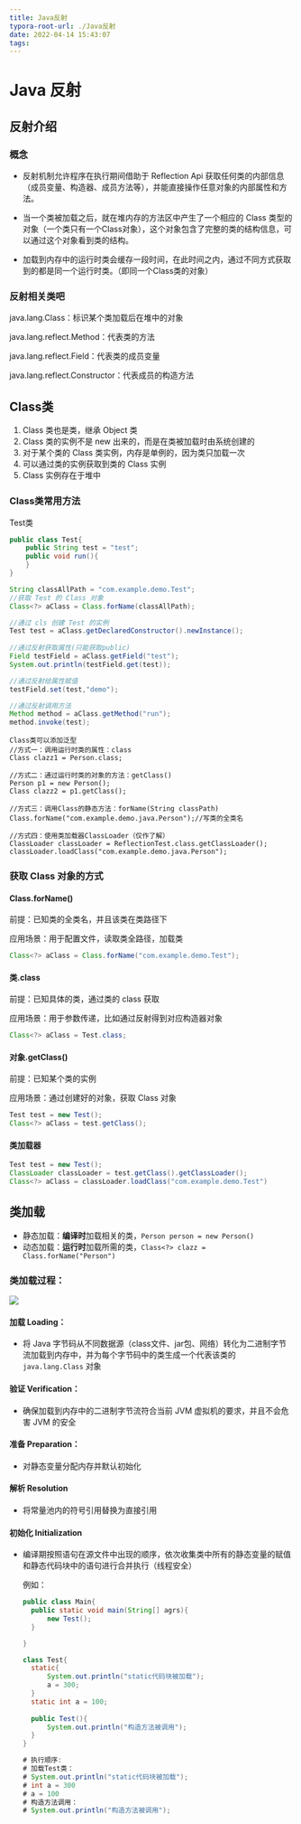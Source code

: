 ```yaml
---
title: Java反射
typora-root-url: ./Java反射
date: 2022-04-14 15:43:07
tags:
---
```


# Java 反射

## 反射介绍

### 概念

- 反射机制允许程序在执行期间借助于 Reflection Api 获取任何类的内部信息（成员变量、构造器、成员方法等），并能直接操作任意对象的内部属性和方法。

- 当一个类被加载之后，就在堆内存的方法区中产生了一个相应的 Class 类型的对象（一个类只有一个Class对象），这个对象包含了完整的类的结构信息，可以通过这个对象看到类的结构。

- 加载到内存中的运行时类会缓存一段时间，在此时间之内，通过不同方式获取到的都是同一个运行时类。（即同一个Class类的对象）

### 反射相关类吧   

java.lang.Class：标识某个类加载后在堆中的对象

java.lang.reflect.Method：代表类的方法

java.lang.reflect.Field：代表类的成员变量

java.lang.reflect.Constructor：代表成员的构造方法

## Class类

1. Class 类也是类，继承 Object 类
2. Class 类的实例不是 new 出来的，而是在类被加载时由系统创建的
3. 对于某个类的 Class 类实例，内存是单例的，因为类只加载一次
4. 可以通过类的实例获取到类的 Class 实例
5. Class 实例存在于堆中

### Class类常用方法

Test类

```java
public class Test{
	public String test = "test";
    public void run(){
    }
}
```



```java
String classAllPath = "com.example.demo.Test";
//获取 Test 的 Class 对象
Class<?> aClass = Class.forName(classAllPath);

//通过 cls 创建 Test 的实例
Test test = aClass.getDeclaredConstructor().newInstance();
    
//通过反射获取属性(只能获取public)
Field testField = aClass.getField("test");
System.out.println(testField.get(test));

//通过反射给属性赋值
testField.set(test,"demo");

//通过反射调用方法
Method method = aClass.getMethod("run");
method.invoke(test);
```







```
Class类可以添加泛型
//方式一：调用运行时类的属性：class
Class clazz1 = Person.class;

//方式二：通过运行时类的对象的方法：getClass()
Person p1 = new Person();
Class clazz2 = p1.getClass();

//方式三：调用Class的静态方法：forName(String classPath)
Class.forName("com.example.demo.java.Person");//写类的全类名

//方式四：使用类加载器ClassLoader（仅作了解）
ClassLoader classLoader = ReflectionTest.class.getClassLoader();
classLoader.loadClass("com.example.demo.java.Person");
```

### 获取 Class 对象的方式

#### Class.forName()

前提：已知类的全类名，并且该类在类路径下

应用场景：用于配置文件，读取类全路径，加载类

```java
Class<?> aClass = Class.forName("com.example.demo.Test");
```

#### 类.class

前提：已知具体的类，通过类的 class 获取

应用场景：用于参数传递，比如通过反射得到对应构造器对象

```java
Class<?> aClass = Test.class;
```

#### 对象.getClass()

前提：已知某个类的实例

应用场景：通过创建好的对象，获取 Class 对象

```java
Test test = new Test();
Class<?> aClass = test.getClass();
```

#### 类加载器

```java
Test test = new Test();
ClassLoader classLoader = test.getClass().getClassLoader();
Class<?> aClass = classLoader.loadClass("com.example.demo.Test")
```

## 类加载

- 静态加载：**编译时**加载相关的类，`Person person = new Person()`
- 动态加载：**运行时**加载所需的类，`Class<?> clazz = Class.forName("Person")`

### 类加载过程：

![](http://fengye404.top/wp-content/uploads/2022/04/KRL6VBSUHE3M7P1Z8NU6.png)

#### 加载 Loading：

- 将 Java 字节码从不同数据源（class文件、jar包、网络）转化为二进制字节流加载到内存中，并为每个字节码中的类生成一个代表该类的 `java.lang.Class` 对象

#### 验证 Verification：

- 确保加载到内存中的二进制字节流符合当前 JVM 虚拟机的要求，并且不会危害 JVM 的安全

#### 准备 Preparation：

- 对静态变量分配内存并默认初始化

#### 解析 Resolution

- 将常量池内的符号引用替换为直接引用

#### 初始化 Initialization

- 编译期按照语句在源文件中出现的顺序，依次收集类中所有的静态变量的赋值和静态代码块中的语句进行合并执行（线程安全）

  例如：

  ```java
  public class Main{
  	public static void main(String[] agrs){
  		new Test();
  	}
  
  }
  
  class Test{
  	static{
  		System.out.println("static代码块被加载");
  		a = 300;
  	}
  	static int a = 100; 
  	
  	public Test(){
  		System.out.println("构造方法被调用");
  	}
  }
  
  # 执行顺序:
  # 加载Test类：
  # System.out.println("static代码块被加载");
  # int a = 300
  # a = 100
  # 构造方法调用：
  # System.out.println("构造方法被调用");
  ```

  
